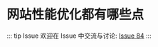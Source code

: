 # 网站性能优化都有哪些点



::: tip Issue 
 欢迎在 Issue 中交流与讨论: [Issue 84](https://github.com/shfshanyue/Daily-Question/issues/84) 
:::



